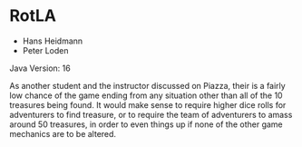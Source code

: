 # RotLA
- Hans Heidmann
- Peter Loden

Java Version: 16




As another student and the instructor discussed on Piazza, their is a fairly low chance of the game ending from any situation other than all of the 10 treasures being found. It would make sense to require higher dice rolls for adventurers to find treasure, or to require the team of adventurers to amass around 50 treasures, in order to even things up if none of the other game mechanics are to be altered. 
